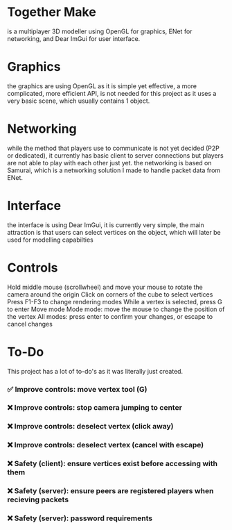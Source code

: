 # Together Make
is a multiplayer 3D modeller using OpenGL for graphics, ENet for networking, and Dear ImGui for user interface.

# Graphics
the graphics are using OpenGL as it is simple yet effective, a more complicated, more efficient API, is not needed for this project as it uses a very basic scene, which usually contains 1 object.

# Networking
while the method that players use to communicate is not yet decided (P2P or dedicated), it currently has basic client to server connections but players are not able to play with each other just yet.
the networking is based on Samurai, which is a networking solution I made to handle packet data from ENet.

# Interface
the interface is using Dear ImGui, it is currently very simple, the main attraction is that users can select vertices on the object, which will later be used for modelling capabilties

# Controls
Hold middle mouse (scrollwheel) and move your mouse to rotate the camera around the origin
Click on corners of the cube to select vertices
Press F1-F3 to change rendering modes
While a vertex is selected, press G to enter Move mode
Mode mode: move the mouse to change the position of the vertex
All modes: press enter to confirm your changes, or escape to cancel changes

# To-Do
This project has a lot of to-do's as it was literally just created.
### :white_check_mark: Improve controls: move vertex tool (G)
### :x: Improve controls: stop camera jumping to center
### :x: Improve controls: deselect vertex (click away)
### :x: Improve controls: deselect vertex (cancel with escape)
### :x: Safety (client): ensure vertices exist before accessing with them
### :x: Safety (server): ensure peers are registered players when recieving packets
### :x: Safety (server): password requirements
